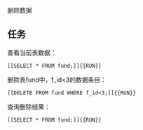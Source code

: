 删除数据

## 任务 

查看当前表数据：

`[[SELECT * FROM fund;]]{{RUN}}`

删除表fund中，f_id<3的数据条目：

`[[DELETE FROM fund WHERE f_id<3;]]{{RUN}}`

查询删除结果：

`[[SELECT * FROM fund;]]{{RUN}}`